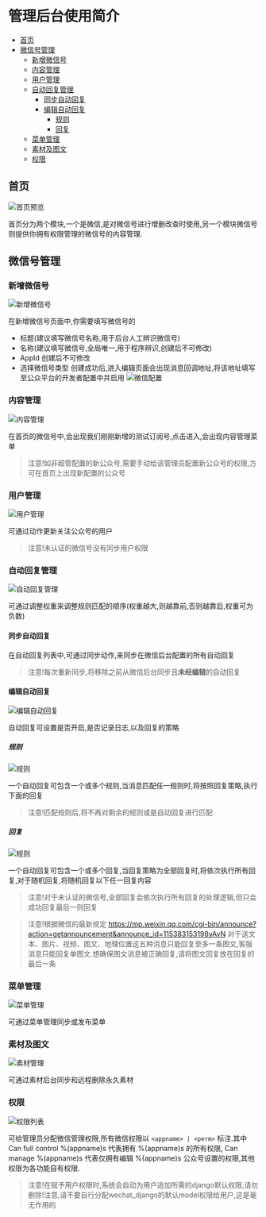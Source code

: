 # 管理后台使用简介

- [首页](#首页)
- [微信号管理](#微信号管理)
  - [新增微信号](#新增微信号)
  - [内容管理](#内容管理)
  - [用户管理](#用户管理)
  - [自动回复管理](#自动回复管理)
    - [同步自动回复](#同步自动回复)
    - [编辑自动回复](#编辑自动回复)
      - [规则](#规则)
      - [回复](#回复)
  - [菜单管理](#菜单管理)
  - [素材及图文](#素材及图文)
  - [权限](#权限)

## 首页
![首页预览](static/images/index.jpg?raw=true)

首页分为两个模块,一个是微信,是对微信号进行增删改查时使用,另一个模块微信号则提供你拥有权限管理的微信号的内容管理.

## 微信号管理
### 新增微信号
![新增微信号](static/images/add_wechatapp.jpg?raw=true)

在新增微信号页面中,你需要填写微信号的
* 标题(建议填写微信号名称,用于后台人工辨识微信号)
* 名称(建议填写微信号,全局唯一,用于程序辨识,创建后不可修改)
* AppId 创建后不可修改
* 选择微信号类型
创建成功后,进入编辑页面会出现消息回调地址,将该地址填写至公众平台的开发者配置中并启用
![微信配置](static/images/wechat_config.jpg?raw=true)

### 内容管理
![内容管理](static/images/wechat_content_manage.jpg?raw=true)

在首页的微信号中,会出现我们刚刚新增的测试订阅号,点击进入,会出现内容管理菜单
> 注意!如非超管配置的新公众号,需要手动给该管理员配置新公众号的权限,方可在首页上出现新配置的公众号

### 用户管理
![用户管理](static/images/user_manage.jpg?raw=true)

可通过动作更新关注公众号的用户
> 注意!未认证的微信号没有同步用户权限

### 自动回复管理
![自动回复管理](static/images/message_handlers.jpg?raw=true)

可通过调整权重来调整规则匹配的顺序(权重越大,则越靠前,否则越靠后,权重可为负数)

#### 同步自动回复
在自动回复列表中,可通过同步动作,来同步在微信后台配置的所有自动回复
> 注意!每次重新同步,将移除之前从微信后台同步且**未经编辑**的自动回复

#### 编辑自动回复
![编辑自动回复](static/images/handler_edit.jpg?raw=true)

自动回复可设置是否开启,是否记录日志,以及回复的策略

##### 规则
![规则](static/images/rule_edit.jpg?raw=true)

一个自动回复可包含一个或多个规则,当消息匹配任一规则时,将按照回复策略,执行下面的回复
> 注意!匹配规则后,将不再对剩余的规则或是自动回复进行匹配

##### 回复
![规则](static/images/reply_edit.jpg?raw=true)

一个自动回复可包含一个或多个回复,当回复策略为全部回复时,将依次执行所有回复,对于随机回复,将随机回复以下任一回复内容
> 注意!对于未认证的微信号,全部回复会依次执行所有回复的处理逻辑,但只会成功回复最后一则回复

> 注意!根据微信的最新规定 https://mp.weixin.qq.com/cgi-bin/announce?action=getannouncement&announce_id=115383153198yAvN 对于送文本、图片、视频、图文、地理位置这五种消息只能回复至多一条图文,客服消息只能回复单图文.想确保图文消息被正确回复,请将图文回复放在回复的最后一条

### 菜单管理
![菜单管理](static/images/menu_manage.jpg?raw=true)

可通过菜单管理同步或发布菜单

### 素材及图文
![素材管理](static/images/material_manage.jpg?raw=true)

可通过素材后台同步和远程删除永久素材

### 权限
![权限列表](static/images/permissions.jpg?raw=true)

可给管理员分配微信管理权限,所有微信权限以 `<appname> | <perm>` 标注.其中Can full control %(appname)s 代表拥有 %(appname)s 的所有权限, Can manage %(appname)s 代表仅拥有编辑 %(appname)s 公众号设置的权限,其他权限为各功能自有权限.

> 注意!在赋予用户权限时,系统会自动为用户追加所需的django默认权限,请勿删除!注意,请不要自行分配wechat_django的默认model权限给用户,这是毫无作用的